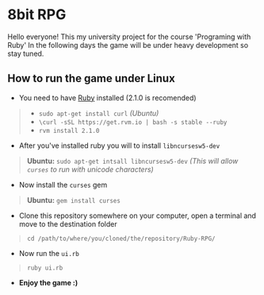 8bit RPG
==========
Hello everyone! This my university project for the course 'Programing with Ruby' In the following days the game will be under heavy development so stay tuned.

How to run the game under Linux
----------

* You need to have [Ruby](https://www.ruby-lang.org/) installed (2.1.0 is recomended)

> * ``sudo apt-get install curl`` *(Ubuntu)*
> * ``\curl -sSL https://get.rvm.io | bash -s stable --ruby``
> * ``rvm install 2.1.0``

* After you've installed ruby you will to install ``libncursesw5-dev``

> **Ubuntu:** ``sudo apt-get intsall libncursesw5-dev`` *(This will allow ``curses`` to run with unicode characters)*

* Now install the ``curses`` gem

> **Ubuntu:** ``gem install curses``

* Clone this repository somewhere on your computer, open a terminal and move to the destination folder

> ``cd /path/to/where/you/cloned/the/repository/Ruby-RPG/``

* Now run the ``ui.rb``

> ``ruby ui.rb``

* **Enjoy the game :)**
